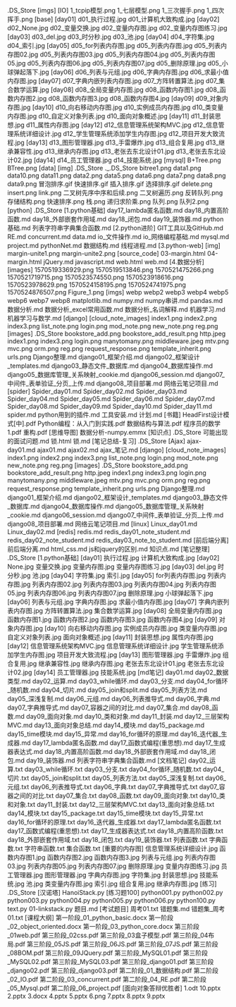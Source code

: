 .DS_Store
[imgs]
    [IO]
        1_tcpip模型.png
        1_七层模型.png
        1_三次握手.png
        1_四次挥手.png
    [base]
        [day01]
            d01_执行过程.jpg
            d01_计算机大致构成.jpg
        [day02]
            d02_None.jpg
            d02_变量交换.jpg
            d02_变量内存图.jpg
            d02_变量内存图练习.jpg
        [day03]
            d03_del.jpg
            d03_时分秒.jpg
            d03_池.jpg
        [day04]
            d04_字符集.jpg
            d04_索引.jpg
        [day05]
            d05_for列表内存图.jpg
            d05_列表内存图.jpg
            d05_列表内存图02.jpg
            d05_列表内存图03.jpg
            d05_列表内存图04.jpg
            d05_列表内存图05.jpg
            d05_列表内存图06.jpg
            d05_列表内存图07.jpg
            d05_删除原理.jpg
            d05_小球弹起落下.jpg
        [day06]
            d06_列表与元组.jpg
            d06_字典内存图.jpg
            d06_求最小值内存图.jpg
        [day07]
            d07_字典内嵌列表内存图.jpg
            d07_方阵转置算法.jpg
            d07_集合数学运算.jpg
        [day08]
            d08_全局变量内存图.jpg
            d08_函数内存图1.jpg
            d08_函数内存图2.jpg
            d08_函数内存图3.jpg
            d08_函数内存图4.jpg
        [day09]
            d09_对象内存图.jpg
        [day10]
            d10_向右移动内存图.jpg
            d10_实例成员内存图.jpg
            d10_类变量内存图.jpg
            d10_自定义对象列表.jpg
            d10_面向对象概述.jpg
        [day11]
            d11_封装思想.jpg
            d11_属性内存图.jpg
        [day12]
            d12_信息管理系统架构MVC.jpg
            d12_信息管理系统详细设计.jpg
            d12_学生管理系统添加学生内存图.jpg
            d12_项目开发大致流程.jpg
        [day13]
            d13_图形管理器.jpg
            d13_手雷爆炸.jpg
            d13_组合复用.jpg
            d13_继承兼容性.jpg
            d13_继承内存图.jpg
            d13_老张去东北设计01.jpg
            d13_老张去东北设计02.jpg
        [day14]
            d14_员工管理器.jpg
            d14_技能系统.jpg
        [mysql]
            B+Tree.png
            BTree.png
    [data]
        [img]
            .DS_Store
            ._.DS_Store
            bitree1.png
            data1.png
            data10.png
            data11.png
            data2.png
            data5.png
            data6.png
            data7.png
            data8.png
            data9.png
            冒泡排序.gif
            快速排序.gif
            插入排序.gif
            选择排序.gif
        delete.png
        insert.png
        link.png
        二叉树先序中序和后续.png
        二叉树遍历.png
        反转队列.png
        存储结构.png
        快速排序.png
        栈.png
        递归求阶乘.png
        队列.png
        队列2.png
[python]
    .DS_Store
    [1.python基础]
        day17_lambda匿名函数.md
        day18_内置高阶函数.md
        day18_外部嵌套作用域.md
        day18_闭包.md
        day19_装饰器.md
        python基础.md
        列表字符串字典集合函数.md
    [2.python进阶]
        GIT工具以及GitHub.md
        RE.md
        concurrent.md
        data.md
        io_文件操作.md
        io_网络编程基础.md
        mysql.md
        project.md
        pythonNet.md
        数据结构.md
        线程进程.md
    [3.python-web]
        [img]
            margin-unite1.png
            margin-unite2.png
        [source_code]
            03-margin.html
            04-margin.html
        jQuery.md
        javascript.md
        web.html
        web.md
    [4.数据分析]
        [images]
            1570519336929.png
            1570519513846.png
            1570521475266.png
            1570521719715.png
            1570523574550.png
            1570523918616.png
            1570523978629.png
            1570524158195.png
            1570524741975.png
            1570524876507.png
            Figure_1.png
        [imgs]
            webp
            webp2
            webp3
            webp4
            webp5
            webp6
            webp7
            webp8
        matplotlib.md
        numpy.md
        numpy串讲.md
        pandas.md
        数据分析.md
        数据分析_excel常用函数.md
        数据分析_名词解释.md
        机器学习.md
        机器学习与数学.md
    [django]
        [cloud_note_images]
            index1.png
            index2.png
            index3.png
            list_note.png
            login.png
            mod_note.png
            new_note.png
            reg.png
        [images]
            .DS_Store
            bookstore_add.png
            bookstore_add_result.png
            http.jpeg
            index1.png
            index3.png
            login.png
            manytomany.png
            middleware.jpeg
            mtv.png
            mvc.png
            orm.png
            reg.png
            request_response.png
            template_inherit.png
            urls.png
        Django整理.md
        django01_框架介绍.md
        django02_框架设计_templates.md
        django03_静态文件_数据库.md
        django04_数据库操作.md
        django05_数据库管理_关系映射_cookie.md
        django06_session.md
        django07_中间件_表单验证_分页_上传.md
        django08_项目部署.md
        网络云笔记项目.md
    [spider]
        Spider_day01.md
        Spider_day02.md
        Spider_day03.md
        Spider_day04.md
        Spider_day05.md
        Spider_day06.md
        Spider_day07.md
        Spider_day08.md
        Spider_day09.md
        Spider_day10.md
        Spider_day11.md
        spider.md
    python用到的插件.md
    工具安装.md
    计划.md
[书籍]
    HeadFirst设计模式[中].pdf
    Python编程：从入门到实践.pdf
    数据结构与算法.pdf
    程序员的数学1.pdf
    重构.pdf
[思维导图]
    数据分析-numpy.emmx
[知识点]
    .DS_Store
    可能出现的面试问题.md
    锁.html
    锁.md
[笔记总结-复习]
    .DS_Store
    [Ajax]
        ajax-day01.md
        ajax01.md
        ajax02.md
        ajax_笔记.md
    [django]
        [cloud_note_images]
            index1.png
            index2.png
            index3.png
            list_note.png
            login.png
            mod_note.png
            new_note.png
            reg.png
        [images]
            .DS_Store
            bookstore_add.png
            bookstore_add_result.png
            http.jpeg
            index1.png
            index3.png
            login.png
            manytomany.png
            middleware.jpeg
            mtv.png
            mvc.png
            orm.png
            reg.png
            request_response.png
            template_inherit.png
            urls.png
        Django整理.md
        django01_框架介绍.md
        django02_框架设计_templates.md
        django03_静态文件_数据库.md
        django04_数据库操作.md
        django05_数据库管理_关系映射_cookie.md
        django06_session.md
        django07_中间件_表单验证_分页_上传.md
        django08_项目部署.md
        网络云笔记项目.md
    [linux]
        Linux_day01.md
        Linux_day02.md
    [redis]
        redis.md
        redis_day01_note_student.md
        redis_day02_note_student.md
        redis_day03_note_to_student.md
    [前后端分离]
        前后端分离.md
    html_css.md
    js和jquery的区别.md
    知识点.md
[笔记整理]
    .DS_Store
    [1.python基础]
        [day01]
            执行过程.jpg
            计算机大致构成.jpg
        [day02]
            None.jpg
            变量交换.jpg
            变量内存图.jpg
            变量内存图练习.jpg
        [day03]
            del.jpg
            时分秒.jpg
            池.jpg
        [day04]
            字符集.jpg
            索引.jpg
        [day05]
            for列表内存图.jpg
            列表内存图.jpg
            列表内存图02.jpg
            列表内存图03.jpg
            列表内存图04.jpg
            列表内存图05.jpg
            列表内存图06.jpg
            列表内存图07.jpg
            删除原理.jpg
            小球弹起落下.jpg
        [day06]
            列表与元组.jpg
            字典内存图.jpg
            求最小值内存图.jpg
        [day07]
            字典内嵌列表内存图.jpg
            方阵转置算法.jpg
            集合数学运算.jpg
        [day08]
            全局变量内存图.jpg
            函数内存图1.jpg
            函数内存图2.jpg
            函数内存图3.jpg
            函数内存图4.jpg
        [day09]
            对象内存图.jpg
        [day10]
            向右移动内存图.jpg
            实例成员内存图.jpg
            类变量内存图.jpg
            自定义对象列表.jpg
            面向对象概述.jpg
        [day11]
            封装思想.jpg
            属性内存图.jpg
        [day12]
            信息管理系统架构MVC.jpg
            信息管理系统详细设计.jpg
            学生管理系统添加学生内存图.jpg
            项目开发大致流程.jpg
        [day13]
            图形管理器.jpg
            手雷爆炸.jpg
            组合复用.jpg
            继承兼容性.jpg
            继承内存图.jpg
            老张去东北设计01.jpg
            老张去东北设计02.jpg
        [day14]
            员工管理器.jpg
            技能系统.jpg
        [md笔记]
            day01.md
            day02_数据类型.md
            day02_运算.md
            day03_while循环.md
            day03_分支.md
            day04_for循环_随机数.md
            day04_切片.md
            day05_join和split.md
            day05_列表方法.md
            day05_深浅复制.md
            day06_元组.md
            day06_列表推导式.md
            day06_字典.md
            day07_字典推导式.md
            day07_容器之间的对比.md
            day07_集合.md
            day08_函数.md
            day09_面向对象.md
            day10_类和对象.md
            day11_封装.md
            day12_三层架构MVC.md
            day13_面向对象总结.md
            day14_模块.md
            day15_package.md
            day15_time模块.md
            day15_异常.md
            day16_for循环的原理.md
            day16_迭代器_生成器.md
            day17_lambda匿名函数.md
            day17_函数式编程(重思想).md
            day17_生成器表达式.md
            day18_内置高阶函数.md
            day18_外部嵌套作用域.md
            day18_闭包.md
            day19_装饰器.md
            列表字符串字典集合函数.md
        [文档笔记]
            day02_运算.txt
            day03_while循环.txt
            day03_分支.txt
            day04_for循环_随机数.txt
            day04_切片.txt
            day05_join和split.txt
            day05_列表方法.txt
            day05_深浅复制.txt
            day06_元组.txt
            day06_列表推导式.txt
            day06_字典.txt
            day07_字典推导式.txt
            day07_容器之间的对比.txt
            day07_集合.txt
            day08_函数.txt
            day09_面向对象.txt
            day10_类和对象.txt
            day11_封装.txt
            day12_三层架构MVC.txt
            day13_面向对象总结.txt
            day14_模块.txt
            day15_package.txt
            day15_time模块.txt
            day15_异常.txt
            day16_for循环的原理.txt
            day16_迭代器_生成器.txt
            day17_lambda匿名函数.txt
            day17_函数式编程(重思想).txt
            day17_生成器表达式.txt
            day18_内置高阶函数.txt
            day18_外部嵌套作用域.txt
            day18_闭包.txt
            day19_装饰器.txt
            列表函数.txt
            字典函数.txt
            字符串函数.txt
            集合函数.txt
        [重要的内存图]
            信息管理系统详细设计.jpg
            函数内存图1.jpg
            函数内存图2.jpg
            函数内存图3.jpg
            列表与元组.jpg
            列表内存图03.jpg
            列表内存图05.jpg
            列表内存图07.jpg
            删除原理.jpg
            变量内存图练习.jpg
            员工管理器.jpg
            图形管理器.jpg
            字典内存图.jpg
            字符集.jpg
            封装思想.jpg
            技能系统.jpg
            池.jpg
            类变量内存图.jpg
            索引.jpg
            组合复用.jpg
            继承内存图.jpg
[练习]
    .DS_Store
    [汉诺塔]
        HanoiStack.py
    [练习题100]
        python001.py
        python002.py
        python003.py
        python004.py
        python005.py
        python006.py
        python100.py
        text.py
    01-linkstack.py
    题目.md
[考试题目]
    周考01.txt
    错题集.md
    错题集_周考01.txt
[课程大纲]
    第一阶段_01_python_basic.docx
    第一阶段_02_object_oriented.docx
    第一阶段_03_python_core.docx
    第三阶段_01web.pdf
    第三阶段_02css.pdf
    第三阶段_03盒子模型.pdf
    第三阶段_04布局.pdf
    第三阶段_05JS.pdf
    第三阶段_06JS.pdf
    第三阶段_07JS.pdf
    第三阶段_08BOM.pdf
    第三阶段_09JQuery.pdf
    第三阶段_MySQL01.pdf
    第三阶段_MySQL02.pdf
    第三阶段_MySQL03.pdf
    第三阶段_django01.pdf
    第三阶段_django02.pdf
    第三阶段_django03.pdf
    第二阶段_01_数据结构.pdf
    第二阶段_02_IO.pdf
    第二阶段_03_concurrent.pdf
    第二阶段_04_RE.pdf
    第二阶段_05_Mysql.pdf
    第二阶段_06_project.pdf
[面向对象答辩优胜者]
    1.odt
    10.pptx
    2.pptx
    3.docx
    4.pptx
    5.pptx
    6.png
    7.pptx
    8.pptx
    9.pptx

